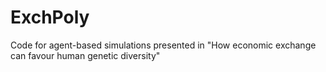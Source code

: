 # ExchPoly
Code for agent-based simulations presented in "How economic exchange can favour human genetic diversity"
